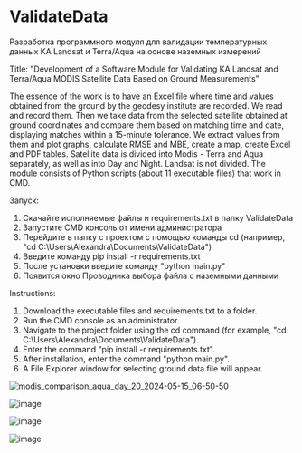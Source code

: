 # ValidateData
Разработка программного модуля для валидации температурных данных KA Landsat и Terra/Aqua на основе наземных измерений

Title: "Development of a Software Module for Validating KA Landsat and Terra/Aqua MODIS Satellite Data Based on Ground Measurements"

The essence of the work is to have an Excel file where time and values obtained from the ground by the geodesy institute are recorded. We read and record them. Then we take data from the selected satellite obtained at ground coordinates and compare them based on matching time and date, displaying matches within a 15-minute tolerance. We extract values from them and plot graphs, calculate RMSE and MBE, create a map, create Excel and PDF tables.
Satellite data is divided into Modis - Terra and Aqua separately, as well as into Day and Night. Landsat is not divided.
The module consists of Python scripts (about 11 executable files) that work in CMD.

Запуск:

1. Скачайте исполняемые файлы и requirements.txt в папку ValidateData
2. Запустите CMD консоль от имени администратора
3. Перейдите в папку с проектом с помощью команды cd (например, "cd C:\Users\Alexandra\Documents\ValidateData")
4. Введите команду pip install -r requirements.txt
5. После установки введите команду "python main.py"
6. Появится окно Проводника выбора файла с наземными данными

Instructions:

1. Download the executable files and requirements.txt to a folder.
2. Run the CMD console as an administrator.
3. Navigate to the project folder using the cd command (for example, "cd C:\Users\Alexandra\Documents\ValidateData").
4. Enter the command "pip install -r requirements.txt".
5. After installation, enter the command "python main.py".
6. A File Explorer window for selecting ground data file will appear.


![modis_comparison_aqua_day_20_2024-05-15_06-50-50](https://github.com/Rawiiw/ValidateData/assets/79237095/04af1873-1faa-42ac-a0d9-7483909b76b0)

![image](https://github.com/Rawiiw/ValidateData/assets/79237095/81ff298f-164b-47fa-835f-aa61f7c92f70)


![image](https://github.com/Rawiiw/ValidateData/assets/79237095/e66744d5-4558-4072-a960-688e8fdb3b0a)


![image](https://github.com/Rawiiw/ValidateData/assets/79237095/4538a9b0-639a-4d4a-88e1-6bab6c3b56e1)

